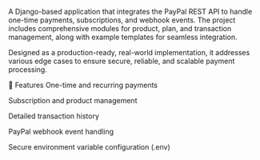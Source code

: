 A Django-based application that integrates the PayPal REST API to handle one-time payments, subscriptions, and webhook events. The project includes comprehensive modules for product, plan, and transaction management, along with example templates for seamless integration.

Designed as a production-ready, real-world implementation, it addresses various edge cases to ensure secure, reliable, and scalable payment processing.

🚀 Features
One-time and recurring payments

Subscription and product management

Detailed transaction history

PayPal webhook event handling

Secure environment variable configuration (.env)
